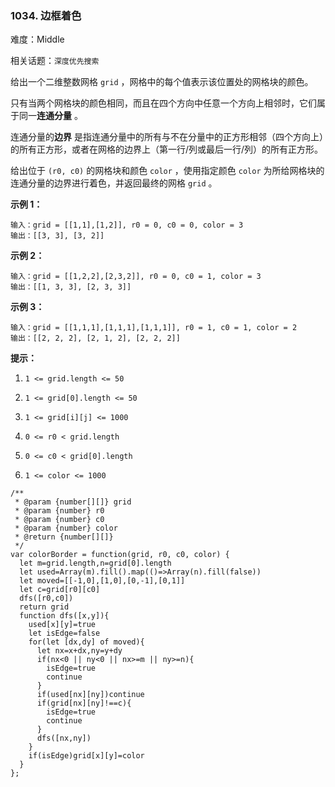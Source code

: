 ### 1034. 边框着色

难度：Middle

相关话题：`深度优先搜索`

给出一个二维整数网格 `grid` ，网格中的每个值表示该位置处的网格块的颜色。



只有当两个网格块的颜色相同，而且在四个方向中任意一个方向上相邻时，它们属于同一**连通分量** 。



连通分量的**边界** 是指连通分量中的所有与不在分量中的正方形相邻（四个方向上）的所有正方形，或者在网格的边界上（第一行/列或最后一行/列）的所有正方形。



给出位于 `(r0, c0)` 的网格块和颜色 `color` ，使用指定颜色 `color` 为所给网格块的连通分量的边界进行着色，并返回最终的网格 `grid`  。







**示例 1：** 



```
输入：grid = [[1,1],[1,2]], r0 = 0, c0 = 0, color = 3
输出：[[3, 3], [3, 2]]
```


**示例 2：** 



```
输入：grid = [[1,2,2],[2,3,2]], r0 = 0, c0 = 1, color = 3
输出：[[1, 3, 3], [2, 3, 3]]
```


**示例 3：** 



```
输入：grid = [[1,1,1],[1,1,1],[1,1,1]], r0 = 1, c0 = 1, color = 2
输出：[[2, 2, 2], [2, 1, 2], [2, 2, 2]]
```






**提示：** 




1.  `1 <= grid.length <= 50` 

2.  `1 <= grid[0].length <= 50` 

3.  `1 <= grid[i][j] <= 1000` 

4.  `0 <= r0 < grid.length` 

5.  `0 <= c0 < grid[0].length` 

6.  `1 <= color <= 1000` 








```
/**
 * @param {number[][]} grid
 * @param {number} r0
 * @param {number} c0
 * @param {number} color
 * @return {number[][]}
 */
var colorBorder = function(grid, r0, c0, color) {
  let m=grid.length,n=grid[0].length
  let used=Array(m).fill().map(()=>Array(n).fill(false))
  let moved=[[-1,0],[1,0],[0,-1],[0,1]]
  let c=grid[r0][c0]
  dfs([r0,c0])
  return grid
  function dfs([x,y]){
    used[x][y]=true
    let isEdge=false
    for(let [dx,dy] of moved){
      let nx=x+dx,ny=y+dy
      if(nx<0 || ny<0 || nx>=m || ny>=n){
        isEdge=true
        continue
      }
      if(used[nx][ny])continue
      if(grid[nx][ny]!==c){
        isEdge=true
        continue
      }
      dfs([nx,ny])
    }
    if(isEdge)grid[x][y]=color
  }
};
```

